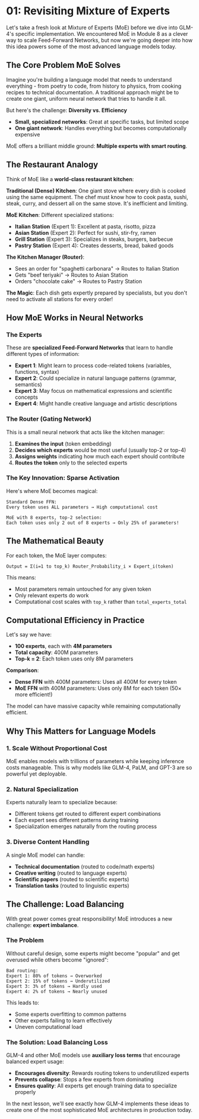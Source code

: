 # 01: Revisiting Mixture of Experts

Let's take a fresh look at Mixture of Experts (MoE) before we dive into GLM-4's specific implementation. We encountered MoE in Module 8 as a clever way to scale Feed-Forward Networks, but now we're going deeper into how this idea powers some of the most advanced language models today.

## The Core Problem MoE Solves

Imagine you're building a language model that needs to understand everything - from poetry to code, from history to physics, from cooking recipes to technical documentation. A traditional approach might be to create one giant, uniform neural network that tries to handle it all.

But here's the challenge: **Diversity vs. Efficiency**

- **Small, specialized networks**: Great at specific tasks, but limited scope
- **One giant network**: Handles everything but becomes computationally expensive

MoE offers a brilliant middle ground: **Multiple experts with smart routing**.

## The Restaurant Analogy

Think of MoE like a **world-class restaurant kitchen**:

**Traditional (Dense) Kitchen**: One giant stove where every dish is cooked using the same equipment. The chef must know how to cook pasta, sushi, steak, curry, and dessert all on the same stove. It's inefficient and limiting.

**MoE Kitchen**: Different specialized stations:
- **Italian Station** (Expert 1): Excellent at pasta, risotto, pizza
- **Asian Station** (Expert 2): Perfect for sushi, stir-fry, ramen  
- **Grill Station** (Expert 3): Specializes in steaks, burgers, barbecue
- **Pastry Station** (Expert 4): Creates desserts, bread, baked goods

**The Kitchen Manager (Router)**: 
- Sees an order for "spaghetti carbonara" → Routes to Italian Station
- Gets "beef teriyaki" → Routes to Asian Station
- Orders "chocolate cake" → Routes to Pastry Station

**The Magic**: Each dish gets expertly prepared by specialists, but you don't need to activate all stations for every order!

## How MoE Works in Neural Networks

### The Experts
These are **specialized Feed-Forward Networks** that learn to handle different types of information:

- **Expert 1**: Might learn to process code-related tokens (variables, functions, syntax)
- **Expert 2**: Could specialize in natural language patterns (grammar, semantics)  
- **Expert 3**: May focus on mathematical expressions and scientific concepts
- **Expert 4**: Might handle creative language and artistic descriptions

### The Router (Gating Network)
This is a small neural network that acts like the kitchen manager:

1. **Examines the input** (token embedding)
2. **Decides which experts** would be most useful (usually top-2 or top-4)
3. **Assigns weights** indicating how much each expert should contribute
4. **Routes the token** only to the selected experts

### The Key Innovation: Sparse Activation

Here's where MoE becomes magical:

```
Standard Dense FFN:
Every token uses ALL parameters → High computational cost

MoE with 8 experts, top-2 selection:
Each token uses only 2 out of 8 experts → Only 25% of parameters!
```

## The Mathematical Beauty

For each token, the MoE layer computes:

```
Output = Σ(i=1 to top_k) Router_Probability_i × Expert_i(token)
```

This means:
- Most parameters remain untouched for any given token
- Only relevant experts do work
- Computational cost scales with `top_k` rather than `total_experts_total`

## Computational Efficiency in Practice

Let's say we have:
- **100 experts**, each with **4M parameters**
- **Total capacity**: 400M parameters  
- **Top-k = 2**: Each token uses only 8M parameters

**Comparison**:
- **Dense FFN** with 400M parameters: Uses all 400M for every token
- **MoE FFN** with 400M parameters: Uses only 8M for each token (50× more efficient!)

The model can have massive capacity while remaining computationally efficient.

## Why This Matters for Language Models

### 1. **Scale Without Proportional Cost**
MoE enables models with trillions of parameters while keeping inference costs manageable. This is why models like GLM-4, PaLM, and GPT-3 are so powerful yet deployable.

### 2. **Natural Specialization**
Experts naturally learn to specialize because:
- Different tokens get routed to different expert combinations
- Each expert sees different patterns during training
- Specialization emerges naturally from the routing process

### 3. **Diverse Content Handling**
A single MoE model can handle:
- **Technical documentation** (routed to code/math experts)
- **Creative writing** (routed to language experts)  
- **Scientific papers** (routed to scientific experts)
- **Translation tasks** (routed to linguistic experts)

## The Challenge: Load Balancing

With great power comes great responsibility! MoE introduces a new challenge: **expert imbalance**.

### The Problem
Without careful design, some experts might become "popular" and get overused while others become "ignored":

```
Bad routing:
Expert 1: 80% of tokens → Overworked
Expert 2: 15% of tokens → Underutilized  
Expert 3: 3% of tokens → Hardly used
Expert 4: 2% of tokens → Nearly unused
```

This leads to:
- Some experts overfitting to common patterns
- Other experts failing to learn effectively
- Uneven computational load

### The Solution: Load Balancing Loss
GLM-4 and other MoE models use **auxiliary loss terms** that encourage balanced expert usage:

- **Encourages diversity**: Rewards routing tokens to underutilized experts
- **Prevents collapse**: Stops a few experts from dominating
- **Ensures quality**: All experts get enough training data to specialize properly

In the next lesson, we'll see exactly how GLM-4 implements these ideas to create one of the most sophisticated MoE architectures in production today.